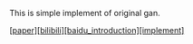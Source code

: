 This is simple implement of original gan.

[[paper]](https://arxiv.org/abs/1406.2661)[[bilibili]](https://www.bilibili.com/video/av9770302/?p=15)[[baidu_introduction]](https://baijiahao.baidu.com/s?id=1608234436964134667&wfr=spider&for=pc)[[implement]](https://blog.csdn.net/u012223913/article/details/75051516)
